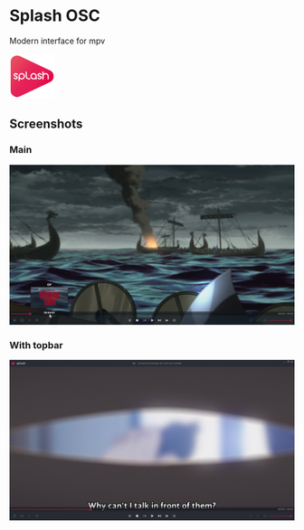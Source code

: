 # Splash OSC
Modern interface for mpv

<img float="left" src=".github/images/splash-logo.png" alt="" width="80"/>

## Screenshots
### Main
![](.github/images/splash-osc-1.jpg)

### With topbar
![](.github/images/splash-osc-2.jpg)
